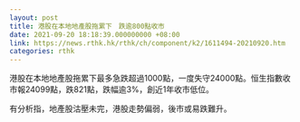```yaml
---
layout: post
title: 港股在本地地產股拖累下　跌逾800點收市
date: 2021-09-20 18:18:39.000000000 +08:00
link: https://news.rthk.hk/rthk/ch/component/k2/1611494-20210920.htm
categories: rthk
---
```


港股在本地地產股拖累下最多急跌超過1000點，一度失守24000點。恒生指數收市報24099點，跌821點，跌幅逾3%，創近1年收市低位。

有分析指，地產股沽壓未完，港股走勢偏弱，後市或易跌難升。
